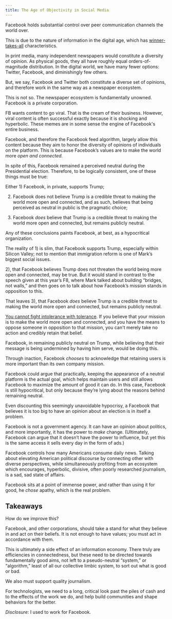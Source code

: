 ```yaml
---
title: The Age of Objectivity in Social Media
---
```


Facebook holds substantial control over peer communication channels the world over.

This is due to the nature of information in the digital age, which has [winner-takes-all](http://nassimtaleb.org/tag/winner-take-all-effects/) characteristics. 

In print media, many independent newspapers would constitute a diversity of opinion. As physical goods, they all have roughly equal orders-of-magnitude distribution. In the digital world, we have many fewer options: Twitter, Facebook, and diminishingly few others.

But, we say, Facebook and Twitter both constitute a diverse set of opinions, and therefore work in the same way as a newspaper ecosystem.

This is not so. The newspaper ecosystem is fundamentally unowned. Facebook is a private corporation. 

FB wants content to go viral. That is the cream of their business. However, viral content is often successful exactly because it is shocking and hyperbolic. These memes are in some sense the engine of Facebook's entire business.

Facebook, and therefore the Facebook feed algorithm, largely allow this content because they aim to honor the diversity of opinions of individuals on the platform. This is because Facebook’s values are to make the world more *open and connected.*

In spite of this, Facebook remained a perceived neutral during the Presidential election. Therefore, to be logically consistent, one of these things must be true:

Either 1) Facebook, in private, supports Trump;

2) Facebook does not believe Trump is a credible threat to making the world more open and connected, and as such, believes that being perceived as neutral in public is the pragmatic choice;

3) Facebook *does* believe that Trump is a credible threat to making the world more open and connected, but remains publicly neutral.

Any of these conclusions paints Facebook, at best, as a hypocritical organization.

The reality of 1) is slim, that Facebook supports Trump, especially within Silicon Valley; not to mention that immigration reform is one of Mark’s biggest social issues.

2), that Facebook believes Trump does not threaten the world being more open and connected, may be true. But it would stand in contrast to the speech given at this year’s F8, where Mark talked about building “bridges, not walls,” and then goes on to talk about how Facebook’s mission stands in opposition to this.

That leaves 3), that Facebook *does* believe Trump is a credible threat to making the world more open and connected, but remains publicly neutral.

[You cannot fight intolerance with tolerance](https://medium.com/@nntaleb/the-most-intolerant-wins-the-dictatorship-of-the-small-minority-3f1f83ce4e15#.o13ktb61v). If you believe that your mission is to make the world more open and connected, and you have the means to oppose someone in opposition to that mission, you can't merely take no action and credibly retain that belief.

Facebook, in remaining publicly neutral on Trump, while believing that their message is being undermined by having him serve, would be doing this.

Through inaction, Facebook *chooses* to acknowledge that retaining users is more important than its own company mission.

Facebook could argue that practically, keeping the appearance of a neutral platform is the actual goal, which helps maintain users and still allows Facebook to maximize the amount of good it can do. In this case, Facebook is still hypocritical, but only because they’re lying about the reasons behind remaining neutral.

Even discounting this seemingly unavoidable hypocrisy, a Facebook that believes it is too big to have an opinion about an election is in itself a problem. 

Facebook is not a government agency. It can have an opinion about politics, and more importantly, it has the power to *make* change. (Ultimately, Facebook can argue that it doesn’t have the power to influence, but yet this is the same access it sells every day in the form of ads.)

Facebook controls how many Americans consume daily news. Talking about elevating American political discourse by connecting other with diverse perspectives, while simultaneously profiting from an ecosystem which encourages, hyperbolic, divisive, often poorly researched journalism, is a sad, sad state of affairs.

Facebook sits at a point of immense power, and rather than using it for good, he *chose* apathy, which is the real problem.

## Takeaways

How do we improve this?

Facebook, and other corporations, should take a stand for what they believe in and act on their beliefs. It is not enough to have values; you must act in accordance with them.

This is ultimately a side effect of an information economy. There truly are efficiencies in connectedness, but these need to be directed towards fundamentally good aims, not left to a pseudo-neutral “system,” or “algorithm,” least of all our collective limbic system, to sort out what is good or bad.

We also must support quality journalism.

For technologists, we need to a long, critical look past the piles of cash and to the effects of the work we do, and help build communities and shape behaviors for the better.

*Disclosure*: I used to work for Facebook.
